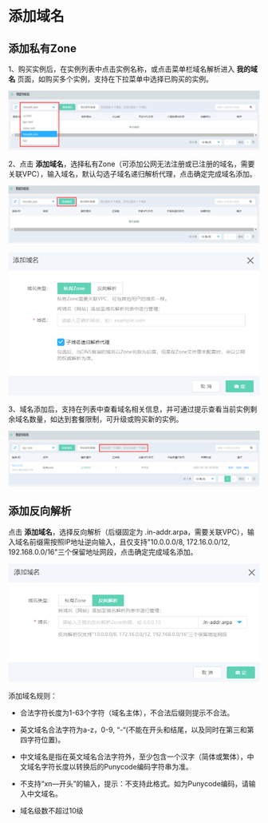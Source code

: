 # 添加域名

## 添加私有Zone

  1、购买实例后，在实例列表中点击实例名称，或点击菜单栏域名解析进入 **我的域名** 页面，如购买多个实例，支持在下拉菜单中选择已购买的实例。

  ![img](../../../../../image/privatezone/domain02.png)  
  
  2、点击 **添加域名**，选择私有Zone（可添加公网无法注册或已注册的域名，需要关联VPC），输入域名，默认勾选子域名递归解析代理，点击确定完成域名添加。
  
  ![img](../../../../../image/privatezone/domain01.png)
  
  ![img](../../../../../image/privatezone/domain03.png)
  
  3、域名添加后，支持在列表中查看域名相关信息，并可通过提示查看当前实例剩余域名数量，如达到套餐限制，可升级或购买新的实例。
  
  ![img](../../../../../image/privatezone/domain06.png)

## 添加反向解析

  点击 **添加域名**，选择反向解析（后缀固定为 .in-addr.arpa，需要关联VPC），输入域名前缀需按照IP地址逆向输入，且仅支持"10.0.0.0/8, 172.16.0.0/12, 192.168.0.0/16"三个保留地址网段，点击确定完成域名添加。
  
  ![img](../../../../../image/privatezone/domain05.png)


  添加域名规则：

  - 合法字符长度为1-63个字符（域名主体），不合法后缀则提示不合法。

  - 英文域名合法字符为a-z，0-9, “-“(不能在开头和结尾，以及同时在第三和第四字符位置)。

  - 中文域名是指在英文域名合法字符外，至少包含一个汉字（简体或繁体），中文域名字符长度以转换后的Punycode编码字符串为准。

  - 不支持“xn—开头”的输入，提示：不支持此格式。如为Punycode编码，请输入中文域名。
  
  - 域名级数不超过10级
